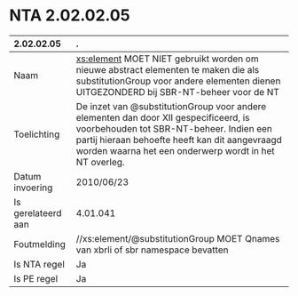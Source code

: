# NTA 2.02.02.05

 2.02.02.05 | . 
 :--- | :--- 
 Naam | <xs:element> MOET NIET gebruikt worden om nieuwe abstract elementen te maken die als substitutionGroup voor andere elementen dienen UITGEZONDERD bij SBR-NT-beheer voor de NT 
 Toelichting | De inzet van @substitutionGroup voor andere elementen dan door XII gespecificeerd, is voorbehouden tot SBR-NT-beheer. Indien een partij hieraan behoefte heeft kan dit aangevraagd worden waarna het een onderwerp wordt in het NT overleg. 
 Datum invoering | 2010/06/23 
 Is gerelateerd aan | 4.01.041 
 Foutmelding | //xs:element/@substitutionGroup MOET Qnames van xbrli of sbr namespace bevatten 
 Is NTA regel | Ja 
 Is PE regel | Ja 
